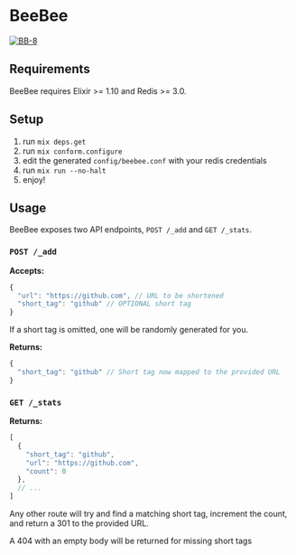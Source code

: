 # BeeBee

[![BB-8](http://vignette2.wikia.nocookie.net/starwars/images/6/63/BB-8thumbsup.png/revision/latest/scale-to-width-down/220?cb=20160402062321)](http://starwars.wikia.com/wiki/BB-8)

## Requirements

BeeBee requires Elixir >= 1.10 and Redis >= 3.0.

## Setup

1. run `mix deps.get`
2. run `mix conform.configure`
3. edit the generated `config/beebee.conf` with your redis credentials
4. run `mix run --no-halt`
5. enjoy!

## Usage

BeeBee exposes two API endpoints, `POST /_add` and `GET /_stats`.

### `POST /_add`

**Accepts:**

```js
{
  "url": "https://github.com", // URL to be shortened
  "short_tag": "github" // OPTIONAL short tag
}
```

If a short tag is omitted, one will be randomly generated for you.

**Returns:**

```js
{
  "short_tag": "github" // Short tag now mapped to the provided URL
}
```

### `GET /_stats`

**Returns:**

```js
[
  {
    "short_tag": "github",
    "url": "https://github.com",
    "count": 0
  },
  // ...
]
```

Any other route will try and find a matching short tag, increment the count, and
return a 301 to the provided URL.

A 404 with an empty body will be returned for missing short tags
